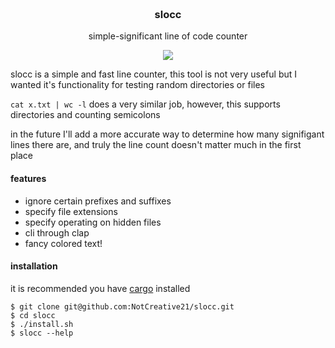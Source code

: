 <h3 align="center">
	<br>
	slocc
	<br>
</h3>

<p align="center">simple-significant line of code counter</p>

<p align="center">
	<a href="./LICENSE"><img src="https://img.shields.io/badge/license-MIT-blue.svg"></a>
</p>

slocc is a simple and fast line counter, this tool is not very useful but I wanted it's functionality for testing random directories or files

`cat x.txt | wc -l` does a very similar job, however, this supports directories and counting semicolons

in the future I'll add a more accurate way to determine how many signifigant lines there are, and truly the line count doesn't matter much in the first place

#### features
* ignore certain prefixes and suffixes
* specify file extensions
* specify operating on hidden files
* cli through clap
* fancy colored text!

#### installation

it is recommended you have [cargo](https://doc.rust-lang.org/cargo/getting-started/installation.html) installed

```
$ git clone git@github.com:NotCreative21/slocc.git
$ cd slocc
$ ./install.sh
$ slocc --help
```
